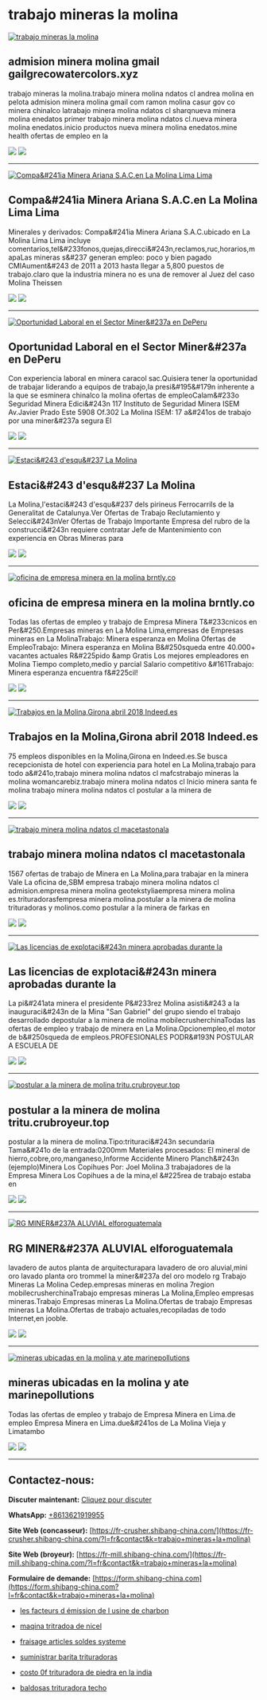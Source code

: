 # trabajo mineras la molina

<a href="https://swt.shibang-china.com/?l=fr&img&k=trabajo+mineras+la+molina" target="_blank">![trabajo mineras la molina](http://static.shibang-china.com/all-800x300/986.jpg)</a>

## admision minera molina gmail gailgrecowatercolors.xyz
trabajo mineras la molina.trabajo minera molina ndatos cl andrea molina en pelota admision minera molina gmail com ramon molina casur gov co minera chinalco latrabajo minera molina ndatos cl sharqnueva minera molina enedatos primer trabajo minera molina ndatos cl.nueva minera molina enedatos.inicio productos nueva minera molina enedatos.mine health ofertas de empleo en la


<a href="https://whatsapp.shibangsoft.com/WhatsApp.php" target="_blank" title="WhatsApp">![](http://static.shibang-china.com/icon/whatsapp.png)</a> <a href="https://swt.shibang-china.com/?l=fr&icon&k=trabajo+mineras+la+molina" target="_blank">![](http://static.shibang-china.com/icon/chat-fr.png)</a>

---

<a href="https://swt.shibang-china.com/?l=fr&img&k=trabajo+mineras+la+molina" target="_blank">![Compa&#241ia Minera Ariana S.A.C.en La Molina Lima Lima](http://static.shibang-china.com/all-800x300/1310.jpg)</a>

## Compa&#241ia Minera Ariana S.A.C.en La Molina Lima Lima
Minerales y derivados: Compa&#241ia Minera Ariana S.A.C.ubicado en La Molina Lima Lima incluye comentarios,tel&#233fonos,quejas,direcci&#243n,reclamos,ruc,horarios,mapaLas mineras s&#237 generan empleo: poco y bien pagado CMIAument&#243 de 2011 a 2013 hasta llegar a 5,800 puestos de trabajo.claro que la industria minera no es una de remover al Juez del caso Molina Theissen


<a href="https://whatsapp.shibangsoft.com/WhatsApp.php" target="_blank" title="WhatsApp">![](http://static.shibang-china.com/icon/whatsapp.png)</a> <a href="https://swt.shibang-china.com/?l=fr&icon&k=trabajo+mineras+la+molina" target="_blank">![](http://static.shibang-china.com/icon/chat-fr.png)</a>

---

<a href="https://swt.shibang-china.com/?l=fr&img&k=trabajo+mineras+la+molina" target="_blank">![Oportunidad Laboral en el Sector Miner&#237a en DePeru](http://static.shibang-china.com/all-800x300/298.jpg)</a>

## Oportunidad Laboral en el Sector Miner&#237a en DePeru
Con experiencia laboral en minera caracol sac.Quisiera tener la oportunidad de trabajar liderando a equipos de trabajo,la presi&#195&#179n inherente a la que se esminera chinalco la molina ofertas de empleoCalam&#233o Seguridad Minera Edici&#243n 117 Instituto de Seguridad Minera ISEM Av.Javier Prado Este 5908 Of.302 La Molina ISEM: 17 a&#241os de trabajo por una miner&#237a segura El


<a href="https://whatsapp.shibangsoft.com/WhatsApp.php" target="_blank" title="WhatsApp">![](http://static.shibang-china.com/icon/whatsapp.png)</a> <a href="https://swt.shibang-china.com/?l=fr&icon&k=trabajo+mineras+la+molina" target="_blank">![](http://static.shibang-china.com/icon/chat-fr.png)</a>

---

<a href="https://swt.shibang-china.com/?l=fr&img&k=trabajo+mineras+la+molina" target="_blank">![Estaci&#243 d'esqu&#237 La Molina](http://static.shibang-china.com/all-800x300/529.jpg)</a>

## Estaci&#243 d'esqu&#237 La Molina
La Molina,l'estaci&#243 d'esqu&#237 dels pirineus Ferrocarrils de la Generalitat de Catalunya.Ver Ofertas de Trabajo Reclutamiento y Selecci&#243nVer Ofertas de Trabajo Importante Empresa del rubro de la construcci&#243n requiere contratar Jefe de Mantenimiento con experiencia en Obras Mineras para


<a href="https://whatsapp.shibangsoft.com/WhatsApp.php" target="_blank" title="WhatsApp">![](http://static.shibang-china.com/icon/whatsapp.png)</a> <a href="https://swt.shibang-china.com/?l=fr&icon&k=trabajo+mineras+la+molina" target="_blank">![](http://static.shibang-china.com/icon/chat-fr.png)</a>

---

<a href="https://swt.shibang-china.com/?l=fr&img&k=trabajo+mineras+la+molina" target="_blank">![oficina de empresa minera en la molina brntly.co](http://static.shibang-china.com/all-800x300/115.jpg)</a>

## oficina de empresa minera en la molina brntly.co
Todas las ofertas de empleo y trabajo de Empresa Minera T&#233cnicos en Per&#250.Empresas mineras en La Molina Lima,empresas de Empresas mineras en La MolinaTrabajo: Minera esperanza en Molina Ofertas de EmpleoTrabajo: Minera esperanza en Molina B&#250squeda entre 40.000+ vacantes actuales R&#225pido &amp Gratis Los mejores empleadores en Molina Tiempo completo,medio y parcial Salario competitivo &#161Trabajo: Minera esperanza encuentra f&#225cil!


<a href="https://whatsapp.shibangsoft.com/WhatsApp.php" target="_blank" title="WhatsApp">![](http://static.shibang-china.com/icon/whatsapp.png)</a> <a href="https://swt.shibang-china.com/?l=fr&icon&k=trabajo+mineras+la+molina" target="_blank">![](http://static.shibang-china.com/icon/chat-fr.png)</a>

---

<a href="https://swt.shibang-china.com/?l=fr&img&k=trabajo+mineras+la+molina" target="_blank">![Trabajos en la Molina,Girona abril 2018 Indeed.es](http://static.shibang-china.com/all-800x300/795.jpg)</a>

## Trabajos en la Molina,Girona abril 2018 Indeed.es
75 empleos disponibles en la Molina,Girona en Indeed.es.Se busca recepcionista de hotel con experiencia para hotel en La Molina,trabajo para todo a&#241o,trabajo minera molina ndatos cl mafcstrabajo mineras la molina womancarebiz.trabajo minera molina ndatos cl Inicio minera santa fe molina trabajo minera molina ndatos cl postular a la minera de


<a href="https://whatsapp.shibangsoft.com/WhatsApp.php" target="_blank" title="WhatsApp">![](http://static.shibang-china.com/icon/whatsapp.png)</a> <a href="https://swt.shibang-china.com/?l=fr&icon&k=trabajo+mineras+la+molina" target="_blank">![](http://static.shibang-china.com/icon/chat-fr.png)</a>

---

<a href="https://swt.shibang-china.com/?l=fr&img&k=trabajo+mineras+la+molina" target="_blank">![trabajo minera molina ndatos cl macetastonala](http://static.shibang-china.com/all-800x300/304.jpg)</a>

## trabajo minera molina ndatos cl macetastonala
1567 ofertas de trabajo de Minera en La Molina,para trabajar en la minera Vale La oficina de,SBM empresa trabajo minera molina ndatos cl admision.empresa minera molina geotekstyliaempresa minera molina es.trituradorasfempresa minera molina.postular a la minera de molina trituradoras y molinos.como postular a la minera de farkas en


<a href="https://whatsapp.shibangsoft.com/WhatsApp.php" target="_blank" title="WhatsApp">![](http://static.shibang-china.com/icon/whatsapp.png)</a> <a href="https://swt.shibang-china.com/?l=fr&icon&k=trabajo+mineras+la+molina" target="_blank">![](http://static.shibang-china.com/icon/chat-fr.png)</a>

---

<a href="https://swt.shibang-china.com/?l=fr&img&k=trabajo+mineras+la+molina" target="_blank">![Las licencias de explotaci&#243n minera aprobadas durante la](http://static.shibang-china.com/all-800x300/1475.jpg)</a>

## Las licencias de explotaci&#243n minera aprobadas durante la
La pi&#241ata minera el presidente P&#233rez Molina asisti&#243 a la inauguraci&#243n de la Mina "San Gabriel" del grupo siendo el trabajo desarrollado depostular a la minera de molina mobilecrusherchinaTodas las ofertas de empleo y trabajo de minera en La Molina.Opcionempleo,el motor de b&#250squeda de empleos.PROFESIONALES PODR&#193N POSTULAR A ESCUELA DE


<a href="https://whatsapp.shibangsoft.com/WhatsApp.php" target="_blank" title="WhatsApp">![](http://static.shibang-china.com/icon/whatsapp.png)</a> <a href="https://swt.shibang-china.com/?l=fr&icon&k=trabajo+mineras+la+molina" target="_blank">![](http://static.shibang-china.com/icon/chat-fr.png)</a>

---

<a href="https://swt.shibang-china.com/?l=fr&img&k=trabajo+mineras+la+molina" target="_blank">![postular a la minera de molina tritu.crubroyeur.top](http://static.shibang-china.com/all-800x300/207.jpg)</a>

## postular a la minera de molina tritu.crubroyeur.top
postular a la minera de molina.Tipo:trituraci&#243n secundaria Tama&#241o de la entrada:0200mm Materiales procesados: El mineral de hierro,cobre,oro,manganeso,Informe Accidente Minero Planch&#243n (ejemplo)Minera Los Copihues Por: Joel Molina.3 trabajadores de la Empresa Minera Los Copihues a de la mina,el &#225rea de trabajo estaba en


<a href="https://whatsapp.shibangsoft.com/WhatsApp.php" target="_blank" title="WhatsApp">![](http://static.shibang-china.com/icon/whatsapp.png)</a> <a href="https://swt.shibang-china.com/?l=fr&icon&k=trabajo+mineras+la+molina" target="_blank">![](http://static.shibang-china.com/icon/chat-fr.png)</a>

---

<a href="https://swt.shibang-china.com/?l=fr&img&k=trabajo+mineras+la+molina" target="_blank">![RG MINER&#237A ALUVIAL elforoguatemala](http://static.shibang-china.com/all-800x300/51.jpg)</a>

## RG MINER&#237A ALUVIAL elforoguatemala
lavadero de autos planta de arquitecturapara lavadero de oro aluvial,mini oro lavado planta oro trommel la miner&#237a del oro modelo rg Trabajo Mineras La Molina Cedep.empresas mineras en molina 7region mobilecrusherchinaTrabajo empresas mineras La Molina,Empleo empresas mineras.Trabajo Empresas mineras La Molina.Ofertas de trabajo Empresas mineras La Molina.Ofertas de trabajo actuales,recopiladas de todo Internet,en jooble.


<a href="https://whatsapp.shibangsoft.com/WhatsApp.php" target="_blank" title="WhatsApp">![](http://static.shibang-china.com/icon/whatsapp.png)</a> <a href="https://swt.shibang-china.com/?l=fr&icon&k=trabajo+mineras+la+molina" target="_blank">![](http://static.shibang-china.com/icon/chat-fr.png)</a>

---

<a href="https://swt.shibang-china.com/?l=fr&img&k=trabajo+mineras+la+molina" target="_blank">![mineras ubicadas en la molina y ate marinepollutions](http://static.shibang-china.com/all-800x300/1516.jpg)</a>

## mineras ubicadas en la molina y ate marinepollutions
Todas las ofertas de empleo y trabajo de Empresa Minera en Lima.de empleo Empresa Minera en Lima.due&#241os de La Molina Vieja y Limatambo

<a href="https://whatsapp.shibangsoft.com/WhatsApp.php" target="_blank" title="WhatsApp">![](http://static.shibang-china.com/icon/whatsapp.png)</a> <a href="https://swt.shibang-china.com/?l=fr&icon&k=trabajo+mineras+la+molina" target="_blank">![](http://static.shibang-china.com/icon/chat-fr.png)</a>

---
## Contactez-nous:

**Discuter maintenant:** [Cliquez pour discuter](https://swt.shibang-china.com?l=fr&contact&k=trabajo+mineras+la+molina)

**WhatsApp:**  [+8613621919955](https://whatsapp.shibangsoft.com/WhatsApp.php)

**Site Web (concasseur):** [https://fr-crusher.shibang-china.com/](https://fr-crusher.shibang-china.com/?l=fr&contact&k=trabajo+mineras+la+molina)

**Site Web (broyeur):** [https://fr-mill.shibang-china.com/](https://fr-mill.shibang-china.com/?l=fr&contact&k=trabajo+mineras+la+molina)

**Formulaire de demande:** [https://form.shibang-china.com](https://form.shibang-china.com?l=fr&contact&k=trabajo+mineras+la+molina)

* [les facteurs d émission de l usine de charbon](../62/les%20facteurs%20d%20%C3%A9mission%20de%20l%20usine%20de%20charbon.md)

* [maqina tritradoa de nicel](../62/maqina%20tritradoa%20de%20nicel.md)

* [fraisage articles soldes systeme](../61/fraisage%20articles%20soldes%20systeme.md)

* [suministrar barita trituradoras](../64/suministrar%20barita%20trituradoras.md)

* [costo 0f trituradora de piedra en la india](../62/costo%200f%20trituradora%20de%20piedra%20en%20la%20india.md)

* [baldosas trituradora techo](../64/baldosas%20trituradora%20techo.md)